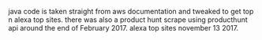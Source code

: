 java code is taken straight from aws documentation and tweaked to get top n alexa top sites.  there was also a product hunt scrape using producthunt api around the end of February 2017.  alexa top sites november 13 2017.
